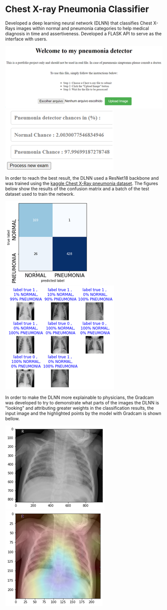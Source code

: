 # Chest X-ray Pneumonia Classifier

Developed a deep learning neural network (DLNN) that classifies Chest X-Rays images within normal and pneumonia categories to help medical diagnosis in time and assertiveness.
Developed a FLASK API to serve as the interface with users.

![flask api](/images_read_me/flask_api2.PNG) ![results_api](/images_read_me/result_api2.PNG)


In order to reach the best result, the DLNN used a ResNet18 backbone and was trained using the [kaggle Chest X-Ray pneumonia dataset](https://www.kaggle.com/datasets/paultimothymooney/chest-xray-pneumonia). The figures below show the results of the confusion matrix and a batch of the test dataset used to train the network.

![confusion matrix ](/images_read_me/confusion_matrix3.png)
![batch_result](/images_read_me/batch_result_final.png)

In order to make the DLNN more explainable to physicians, the Gradcam was developed to try to demonstrate what parts of the images the DLNN is "looking" and attributing greater weights in the classification results, the input image and the highlighted points by the model with Gradcam is shown bellow.

![Original image](/images_read_me/cheast_image1.png)
![Gradcam over image](/images_read_me/gradcam_heatmap1.png)



